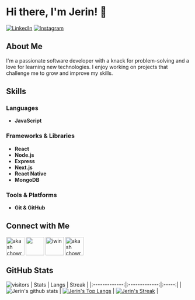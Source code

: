 # Hi there, I'm Jerin! 👋

[![LinkedIn](https://img.shields.io/badge/LinkedIn-Connect-blue)](https://www.linkedin.com/in/jerin-t-8866581a0)
[![Instagram](https://img.shields.io/badge/Instagram-Follow-orange)](https://www.instagram.com/jerin_25_01?igsh=MTBia2dzNzlpM2J5bg==)

## About Me

I'm a passionate software developer with a knack for problem-solving and a love for learning new technologies. I enjoy working on projects that challenge me to grow and improve my skills.

## Skills

### Languages
- **JavaScript**

### Frameworks & Libraries
- **React**
- **Node.js**
- **Express**
- **Next.js**
- **React Native**
- **MongoDB**

### Tools & Platforms
- **Git & GitHub**

## Connect with Me

<a href="https://wa.me/qr/EMQB2VSLPRJLL1?text=Hi%27,%20like%20to%20chat%20with%20you" target="blank"><img align="center" src="https://cliply.co/wp-content/uploads/2021/08/372108180_WHATSAPP_ICON_400.gif" alt="akash chowrasia" height="50px" width="50px" /></a>
<a href="https://www.instagram.com/jerin_25_01?igsh=MTBia2dzNzlpM2J5bg==" target="blank"><img align="center" src="https://cliply.co/wp-content/uploads/2019/07/371907300_INSTAGRAM_ICON_TRANSPARENT_400.gif" height="50px" width="50px" mt-3 /></a>
<a href="[https://www.linkedin.com/in/jerin-t-8866581a0]" target="blank"><img align="center" src="https://cliply.co/wp-content/uploads/2021/02/372102050_LINKEDIN_ICON_TRANSPARENT_1080.gif" alt="iwin" height="50px" width="50px" /></a>
<a href="https://www.facebook.com/profile.php?id=100008223483681&mibextid=ZbWKwL" target="blank"><img align="center" src="https://cliply.co/wp-content/uploads/2019/07/371907490_FACEBOOK_ICON_TRANSPARENT_400.gif" alt="akash chowrasia" height="50px" width="50px" /></a>

## GitHub Stats

![visitors](https://visitor-badge.laobi.icu/badge?page_id=JerinOfficial.JerinOfficial)
|  Stats      | Langs           | Streak  |
|:-------------:|:-------------:|:-----:|
| ![Jerin's github stats](https://github-readme-stats.vercel.app/api?username=JerinOfficial2001&show_icons=true&theme=radical) | [![Jerin's Top Langs](https://github-readme-stats.vercel.app/api/top-langs/?username=JerinOfficial2001&layout=compact&title_color=74ff0a&icon_color=74ff0a&text_color=9f9f9f&bg_color=2D2D2D)](https://github.com/JerinOfficial2001?tab=repositories) | [![Jerin's Streak](https://github-readme-streak-stats.herokuapp.com?user=JerinOfficial2001&theme=dark&date_format=M%20j%5B%2C%20Y%5D&ring=74FF0A&background=2D2D2D&currStreakLabel=74FF0A&fire=74FF0A&sideLabels=74FF0A)](https://git.io/streak-stats) |
